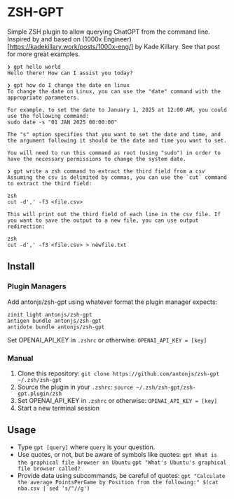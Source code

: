 # ZSH-GPT

Simple ZSH plugin to allow querying ChatGPT from the command line. Inspired by and based on (1000x Engineer)[https://kadekillary.work/posts/1000x-eng/] by Kade Killary. See that post
for more great examples.

```
❯ gpt hello world
Hello there! How can I assist you today?

❯ gpt how do I change the date on linux
To change the date on Linux, you can use the "date" command with the appropriate parameters.

For example, to set the date to January 1, 2025 at 12:00 AM, you could use the following command:
sudo date -s "01 JAN 2025 00:00:00"

The "s" option specifies that you want to set the date and time, and the argument following it should be the date and time you want to set.

You will need to run this command as root (using "sudo") in order to have the necessary permissions to change the system date.

❯ gpt write a zsh command to extract the third field from a csv
Assuming the csv is delimited by commas, you can use the `cut` command to extract the third field:

zsh
cut -d',' -f3 <file.csv>

This will print out the third field of each line in the csv file. If you want to save the output to a new file, you can use output redirection:

zsh
cut -d',' -f3 <file.csv> > newfile.txt
```

## Install

### Plugin Managers
Add antonjs/zsh-gpt using whatever format the plugin manager expects:
```
zinit light antonjs/zsh-gpt
antigen bundle antonjs/zsh-gpt
antidote bundle antonjs/zsh-gpt
```

Set OPENAI_API_KEY in `.zshrc` or otherwise:
`OPENAI_API_KEY = [key]`

### Manual
1. Clone this repository: `git clone https://github.com/antonjs/zsh-gpt ~/.zsh/zsh-gpt`
2. Source the plugin in your `.zshrc`: `source ~/.zsh/zsh-gpt/zsh-gpt.plugin/zsh`
3. Set OPENAI_API_KEY in `.zshrc` or otherwise:
  `OPENAI_API_KEY = [key]`
4. Start a new terminal session

## Usage
+ Type `gpt [query]` where `query` is your question.
+ Use quotes, or not, but be aware of symbols like quotes:
  `gpt What is the graphical file browser on Ubuntu`
  `gpt "What's Ubuntu's graphical file browser called?`
+ Provide data using subcommands, be careful of quotes:
  `gpt "Calculate the average PointsPerGame by Position from the following:" $(cat nba.csv | sed 's/"//g')`
